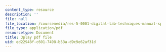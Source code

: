 ```yaml
---
content_type: resource
description: ''
file: null
file_location: /coursemedia/res-5-0001-digital-lab-techniques-manual-spring-2007/ed22948fc6017498b53ad9c9e62af31d_3DQj4dibr78.pdf
file_type: application/pdf
resourcetype: Document
title: 3play pdf file
uid: ed22948f-c601-7498-b53a-d9c9e62af31d
---
```

